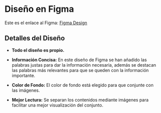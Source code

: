 # Diseño en Figma

Este es el enlace al Figma: [Figma Design](https://www.figma.com/design/EZbn9Rea2pOBPoVLQYbQPb/Supuesto2?t=Stp7Un3xkc2A5Rdz-1)

## Detalles del Diseño

- **Todo el diseño es propio.**
  
- **Información Concisa:** En este diseño de Figma se han añadido las palabras justas para dar la información necesaria, además se destacan las palabras más relevantes para que se queden con la información importante.

- **Color de Fondo:** El color de fondo está elegido para que conjunte con las imágenes.

- **Mejor Lectura:** Se separan los contenidos mediante imágenes para facilitar una mejor visualización del conjunto.